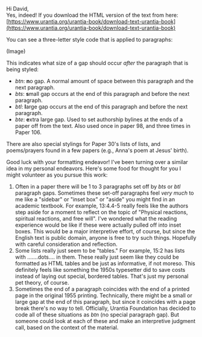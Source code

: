 Hi David,  
Yes, indeed\! If you download the HTML version of the text from here:  
 [https://www.urantia.org/urantia-book/download-text-urantia-book](https://www.urantia.org/urantia-book/download-text-urantia-book)

You can see a three-letter style code that is applied to paragraphs:

(Image)

This indicates what size of a gap should occur _after_ the paragraph that is being styled:

- _btn_: **n**o gap. A normal amount of space between this paragraph and the next paragraph.
- _bts_: **s**mall gap occurs at the end of this paragraph and before the next paragraph.
- _btl_: **l**arge gap occurs at the end of this paragraph and before the next paragraph.
- _bte_: **e**xtra large gap. Used to set authorship bylines at the ends of a paper off from the text. Also used once in paper 98, and three times in Paper 106\.

There are also special stylings for Paper 30's lists of lists, and poems/prayers found in a few papers (e.g., Anna's poem at Jesus' birth).

Good luck with your formatting endeavor\! I've been turning over a similar idea in my personal endeavors. Here's some food for thought for you I might volunteer as you pursue this work:

1. Often in a paper there will be 1 to 3 paragraphs set off by _bts_ or _btl_ paragraph gaps. Sometimes these set-off paragraphs feel _very much_ to me like a "sidebar" or "inset box" or "aside" you might find in an academic textbook. For example, 13:4.4-5 really feels like the authors step aside for a moment to reflect on the topic of "Physical reactions, spiritual reactions, and free will". I've wondered what the reading experience would be like if these were actually pulled off into inset boxes. This would be a major interpretive effort, of course, but since the English text is public domain, anyone is free to try such things. Hopefully with careful consideration and reflection.
2. Some lists really just seem to be "tables." For example, 15:2 has lists with .......dots.... in them. These really just seem like they could be formatted as HTML tables and be just as informative, if not moreso. This definitely feels like something the 1950s typesetter did to save costs instead of laying out special, bordered tables. That's just my personal pet theory, of course.
3. Sometimes the end of a paragraph coincides with the end of a printed page in the original 1955 printing. Technically, there might be a small or large gap at the end of this paragraph, but since it coincides with a page break there's no way to tell. Officially, Urantia Foundation has decided to code all of these situations as _btn_ (no special paragraph gap). But someone could look at each of these and make an interpretive judgment call, based on the context of the material.

